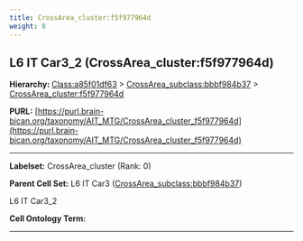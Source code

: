```yaml
---
title: CrossArea_cluster:f5f977964d
weight: 8
---
```

## L6 IT Car3_2 (CrossArea_cluster:f5f977964d)
<b>Hierarchy: </b>
[Class:a85f01df63](../Class_a85f01df63) >
[CrossArea_subclass:bbbf984b37](../CrossArea_subclass_bbbf984b37) >
[CrossArea_cluster:f5f977964d](../CrossArea_cluster_f5f977964d)

**PURL:** [https://purl.brain-bican.org/taxonomy/AIT_MTG/CrossArea_cluster_f5f977964d](https://purl.brain-bican.org/taxonomy/AIT_MTG/CrossArea_cluster_f5f977964d)

---


**Labelset:** CrossArea_cluster (Rank: 0)

**Parent Cell Set:** L6 IT Car3 ([CrossArea_subclass:bbbf984b37](../CrossArea_subclass_bbbf984b37))

L6 IT Car3_2


**Cell Ontology Term:** 

[MARKER GENES.]: #


---

[TRANSFERRED ANNOTATIONS.]: #


[AUTHOR ANNOTATION FIELDS.]: #

